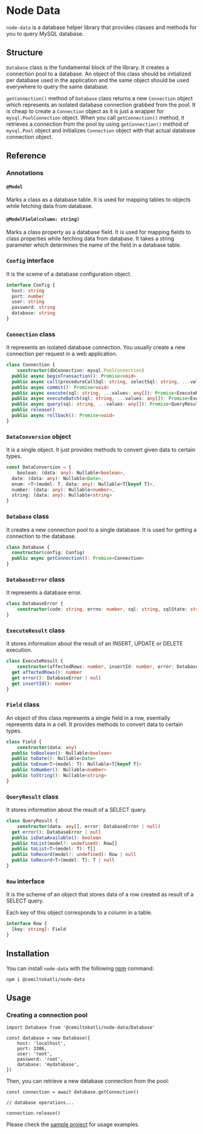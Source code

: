 # Node Data

`node-data` is a database helper library that provides classes and methods for you to query MySQL database.

## Structure

`Database` class is the fundamental block of the library. It creates a connection pool to a database. An object of this class should be initialized per database used in the application and the same object should be used everywhere to query the same database.

`getConnection()` method of `Database` class returns a new `Connection` object which represents an isolated database connection grabbed from the pool. It is cheap to create a `Connection` object as it is just a wrapper for `mysql.PoolConnection` object. When you call `getConnection()` method, it retrieves a connection from the pool by using `getConnection()` method of `mysql.Pool` object and initializes `Connection` object with that actual database connection object.

## Reference

### Annotations

#### `@Model`

Marks a class as a database table. It is used for mapping tables to objects while fetching data from database.

#### `@ModelField(column: string)`

Marks a class property as a database field. It is used for mapping fields to class properties while fetching data from database. It takes a string parameter which determines the name of the field in a database table.

### `Config` interface

It is the sceme of a database configuration object.

```typescript
interface Config {
  host: string
  port: number
  user: string
  password: string
  database: string
}
```

### `Connection` class

It represents an isolated database connection. You usually create a new connection per request in a web application. 

```typescript
class Connection {
	constructor(dbConnection: mysql.PoolConnection)
  public async beginTransaction(): Promise<void>
  public async call(procedureCallSql: string, selectSql: string, ...values: any[]): Promise<QueryResult>
  public async commit(): Promise<void>
  public async execute(sql: string, ...values: any[]): Promise<ExecuteResult>
  public async executeBatch(sql: string, ...values: any[]): Promise<ExecuteResult>
  public async query(sql: string, ...values: any[]): Promise<QueryResult>
  public release()
  public async rollback(): Promise<void>
}
```

### `DataConversion` object

It is a single object. It just provides methods to convert given data to certain types.

```typescript
const DataConversion = {
	boolean: (data: any): Nullable<boolean>,
  date: (data: any): Nullable<Date>,
  enum: <T>(model: T, data: any): Nullable<T[keyof T]>,
  number: (data: any): Nullable<number>,
  string: (data: any): Nullable<string>
}
```

### `Database` class

It creates a new connection pool to a single database. It is used for getting a connection to the database.

```typescript
class Database {
  constructor(config: Config)
  public async getConnection(): Promise<Connection>
}
```

### `DatabaseError` class

It represents a database error.

```typescript
class DatabaseError {
	constructor(code: string, errno: number, sql: string, sqlState: string, sqlMessage: string)
}
```

### `ExecuteResult` class

It stores information about the result of an INSERT, UPDATE or DELETE execution.

```typescript
class ExecuteResult {
	constructor(affectedRows: number, insertId: number, error: DatabaseError | null)
  get affectedRows(): number
  get error(): DatabaseError | null
  get insertId(): number
}
```

### `Field` class

An object of this class represents a single field in a row, esentially represents data in a cell. It provides methods to convert data to certain types.

``` typescript
class Field {
	constructor(data: any)
  public toBoolean(): Nullable<boolean>
  public toDate(): Nullable<Date>
  public toEnum<T>(model: T): Nullable<T[keyof T]>
  public toNumber(): Nullable<number>
  public toString(): Nullable<string>
}
```

### `QueryResult` class

It stores information about the result of a SELECT query.

```typescript
class QueryResult {
	constructor(data: any[], error: DatabaseError | null)
  get error(): DatabaseError | null
  public isDataAvailable(): boolean
  public toList(model?: undefined): Row[]
  public toList<T>(model: T): T[]
  public toRecord(model?: undefined): Row | null
  public toRecord<T>(model: T): T | null
}
```

### `Row` interface

It is the scheme of an object that stores data of a row created as result of a SELECT query.

Each key of this object corresponds to a column in a table.

```typescript
interface Row {
  [key: string]: Field
}
```

## Installation

You can install `node-data` with the following [npm](https://www.npmjs.com/package/@cemiltokatli/node-data) command:

```
npm i @cemiltokatli/node-data
```

## Usage

### Creating a connection pool

```
import Database from '@cemiltokatli/node-data/Database'

const database = new Database({
    host: 'localhost',
    port: 3306,
    user: 'root',
    password: 'root',
    database: 'mydatabase',
})
```

Then, you can retrieve a new database connection from the pool:

```
const connection = await database.getConnection()

// database operations...

connection.release()
```

Please check the [sample project](https://github.com/cemiltokatli/node-data-sample) for usage examples.
